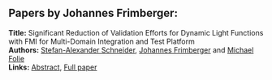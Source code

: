 <h2>Papers by Johannes Frimberger:</h2>
<p>
<b>Title:</b> Significant Reduction of Validation Efforts for Dynamic Light Functions with FMI for Multi-Domain Integration and Test Platform<br />
<b>Authors:</b> <a href="../authors/author_279.html">Stefan-Alexander Schneider</a>, <a href="../authors/author_96.html">Johannes Frimberger</a> and <a href="../authors/author_92.html">Michael Folie</a><br />
<b>Links:</b> <a href="../abstracts/abstract_42.pdf">Abstract</a>, <a href="../submissions/ECP14096395_SchneiderFrimbergerFolie.pdf">Full paper</a>
</p>